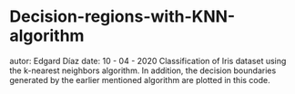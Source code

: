 # Decision-regions-with-KNN-algorithm
autor: Edgard Díaz
date: 10 - 04 - 2020
Classification of Iris dataset using the k-nearest neighbors algorithm. In addition, the decision boundaries generated by the earlier mentioned algorithm are plotted in this code.
